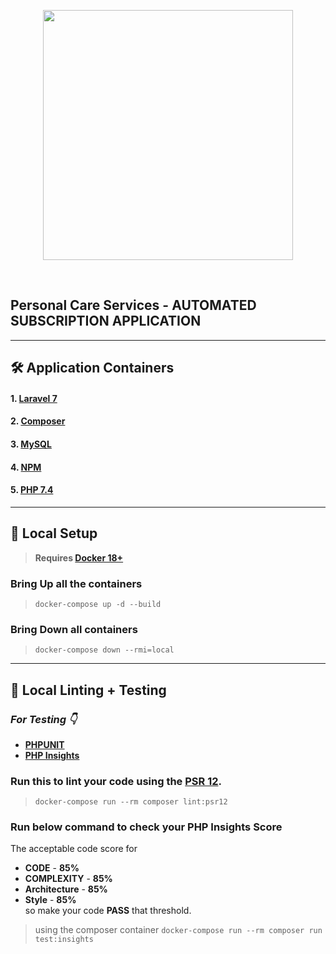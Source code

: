 <p align="center"><a href="https://www.ffcustomerdata.xyz" target="_blank"><img src="https://fixandfree.herokuapp.com/svg/fandf.co_horizontal.svg" width="400"></a></p>

&nbsp;

## Personal Care Services - AUTOMATED SUBSCRIPTION APPLICATION

---
## 🛠️ Application Containers

#### 1. [**Laravel 7**](https://laravel.com/)
#### 2. [**Composer**](https://getcomposer.org/)
#### 3. [**MySQL**](https://www.mysql.com/)
#### 4. [**NPM**](https://www.npmjs.com/)
#### 5. [**PHP 7.4**](https://www.php.net/releases/7_4_0.php)




---

## 🚀 Local Setup

> **Requires [Docker 18+](https://docs.docker.com/release-notes/)**

### Bring Up all the containers
> `docker-compose up -d --build`

### Bring Down all containers
> `docker-compose down --rmi=local`

---

## 📝 Local Linting + Testing

### _For Testing 👇_
* [**PHPUNIT**](https://phpunit.de/)
* [**PHP Insights**](https://phpinsights.com/)

### Run this to lint your code using the [**PSR 12**](https://www.php-fig.org/psr/psr-12/meta/).
> `docker-compose run --rm composer lint:psr12`

### Run below command to check your PHP Insights Score
The acceptable code score for
* **CODE** - **85%**
* **COMPLEXITY** - **85%**
* **Architecture** - **85%**
* **Style** - **85%**
<br/> so make your code **PASS** that threshold.

> using the composer container `docker-compose run --rm composer run test:insights`